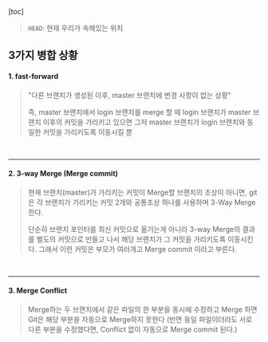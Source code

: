[toc]

> `HEAD`: 현재 우리가 속해있는 위치



## 3가지 병합 상황

#### 1. fast-forward

> "다른 브랜치가 생성된 이후, master 브랜치에 변경 사항이 없는 상황"
>
> 즉, master 브랜치에서 login 브랜치를 merge 할 때
> login 브랜치가 master 브랜치 이후의 커밋을 가리키고 있으면
> 그저 master 브랜치가 login 브랜치와 동일한 커밋을 가리키도록 이동시킬 뿐

<br>

---

#### 2. 3-way Merge (Merge commit)

> 현재 브랜치(master)가 가리키는 커밋이 Merge할 브랜치의 조상이 아니면,
> git은 각 브랜치가 가리키는 커밋 2개와 공통조상 하나를 사용하며 3-Way Merge 한다.
>
> 단순히 브랜치 포인터를 최신 커밋으로 옮기는게 아니라 3-way Merge의 결과를
> 별도의 커밋으로 만들고 나서 해당 브랜치가 그 커밋을 가리키도록 이동시킨다.
> 그래서 이런 커밋은 부모가 여러개고 Merge commit 이라고 부른다.

<br>

---

#### 3. Merge Conflict

> Merge하는 두 브랜치에서 같은 파일의 한 부분을 동시에 수정하고 Merge 하면
>  Git은 해당 부분을 자동으로 Merge하지 못한다
> (반면 동일 파일이더라도 서로 다른 부분을 수정했다면, Conflict 없이 자동으로 Merge commit 된다.)
